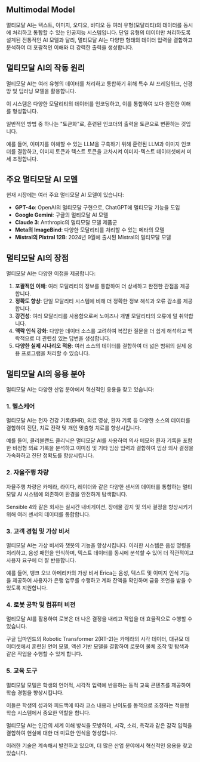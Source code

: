 ## Multimodal Model

멀티모달 AI는 텍스트, 이미지, 오디오, 비디오 등 여러 유형(모달리티)의 데이터를 동시에 처리하고 통합할 수 있는 인공지능 시스템입니다.
단일 유형의 데이터만 처리하도록 설계된 전통적인 AI 모델과 달리, 멀티모달 AI는 다양한 형태의 데이터 입력을 결합하고 분석하여 더 포괄적인 이해와 더 강력한 출력을 생성합니다.

## 멀티모달 AI의 작동 원리

멀티모달 AI는 여러 유형의 데이터를 처리하고 통합하기 위해 특수 AI 프레임워크, 신경망 및 딥러닝 모델을 활용합니다. 

이 시스템은 다양한 모달리티의 데이터를 인코딩하고, 이를 통합하여 보다 완전한 이해를 형성합니다.

일반적인 방법 중 하나는 "토큰화"로, 훈련된 인코더의 출력을 토큰으로 변환하는 것입니다. 

예를 들어, 이미지를 이해할 수 있는 LLM을 구축하기 위해 훈련된 LLM과 이미지 인코더를 결합하고, 이미지 토큰과 텍스트 토큰을 교차시켜 이미지-텍스트 데이터셋에서 미세 조정합니다.

## 주요 멀티모달 AI 모델

현재 시장에는 여러 주요 멀티모달 AI 모델이 있습니다:

- **GPT-4o**: OpenAI의 멀티모달 구현으로, ChatGPT에 멀티모달 기능을 도입
- **Google Gemini**: 구글의 멀티모달 AI 모델
- **Claude 3**: Anthropic의 멀티모달 모델 제품군
- **Meta의 ImageBind**: 다양한 모달리티를 처리할 수 있는 메타의 모델
- **Mistral의 Pixtral 12B**: 2024년 9월에 출시된 Mistral의 멀티모달 모델

## 멀티모달 AI의 장점

멀티모달 AI는 다양한 이점을 제공합니다:

1. **포괄적인 이해**: 여러 모달리티의 정보를 통합하여 더 상세하고 완전한 관점을 제공합니다.
2. **정확도 향상**: 단일 모달리티 시스템에 비해 더 정확한 정보 해석과 오류 감소를 제공합니다.
3. **강건성**: 여러 모달리티를 사용함으로써 노이즈나 개별 모달리티의 오류에 덜 취약합니다.
4. **맥락 인식 강화**: 다양한 데이터 소스를 고려하여 복잡한 질문을 더 쉽게 해석하고 맥락적으로 더 관련성 있는 답변을 생성합니다.
5. **다양한 실제 시나리오 적용**: 여러 소스의 데이터를 결합하여 더 넓은 범위의 실제 응용 프로그램을 처리할 수 있습니다.

## 멀티모달 AI의 응용 분야

멀티모달 AI는 다양한 산업 분야에서 혁신적인 응용을 찾고 있습니다:

### 1. 헬스케어

멀티모달 AI는 전자 건강 기록(EHR), 의료 영상, 환자 기록 등 다양한 소스의 데이터를 결합하여 진단, 치료 전략 및 개인 맞춤형 치료를 향상시킵니다. 

예를 들어, 클리블랜드 클리닉은 멀티모달 AI를 사용하여 의사 메모와 환자 기록을 포함한 비정형 의료 기록을 분석하고 이미징 및 기타 임상 입력과 결합하여 임상 의사 결정을 가속화하고 진단 정확도를 향상시킵니다.

### 2. 자율주행 차량

자율주행 차량은 카메라, 라이다, 레이더와 같은 다양한 센서의 데이터를 통합하는 멀티모달 AI 시스템에 의존하여 환경을 안전하게 탐색합니다. 

Sensible 4와 같은 회사는 실시간 내비게이션, 장애물 감지 및 의사 결정을 향상시키기 위해 여러 센서의 데이터를 통합합니다.

### 3. 고객 경험 및 가상 비서

멀티모달 AI는 가상 비서와 챗봇의 기능을 향상시킵니다. 이러한 시스템은 음성 명령을 처리하고, 음성 패턴을 인식하며, 텍스트 데이터를 동시에 분석할 수 있어 더 직관적이고 사용자 요구에 더 잘 반응합니다. 

예를 들어, 뱅크 오브 아메리카의 가상 비서 Erica는 음성, 텍스트 및 이미지 인식 기능을 제공하여 사용자가 은행 업무를 수행하고 계좌 잔액을 확인하며 금융 조언을 받을 수 있도록 지원합니다.

### 4. 로봇 공학 및 컴퓨터 비전

멀티모달 AI를 활용하여 로봇은 더 나은 결정을 내리고 작업을 더 효율적으로 수행할 수 있습니다. 

구글 딥마인드의 Robotic Transformer 2(RT-2)는 카메라의 시각 데이터, 대규모 데이터셋에서 훈련된 언어 모델, 액션 기반 모델을 결합하여 로봇이 물체 조작 및 탐색과 같은 작업을 수행할 수 있게 합니다.

### 5. 교육 도구

멀티모달 모델은 학생의 언어적, 시각적 입력에 반응하는 동적 교육 콘텐츠를 제공하여 학습 경험을 향상시킵니다. 

이들은 학생의 성과와 피드백에 따라 코스 내용과 난이도를 동적으로 조정하는 적응형 학습 시스템에서 중요한 역할을 합니다.

멀티모달 AI는 인간의 세계 이해 방식을 모방하여, 시각, 소리, 촉각과 같은 감각 입력을 결합하여 현실에 대한 더 미묘한 인식을 형성합니다. 

이러한 기술은 계속해서 발전하고 있으며, 더 많은 산업 분야에서 혁신적인 응용을 찾고 있습니다.
